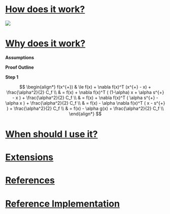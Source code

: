 <!--
Title: ADMM, revisited
Date: 2013-07-06 00:00
Category: optimization
Tags: optimization, distributed, admm
Slug: admm-revisited
-->

<div class="pseudocode" markdown>
</div>


<a name="implementation" href="#implementation">How does it work?</a>
=====================================================================


<div class="img-center">
  <img src="/assets/img/frank_wolfe/animation.gif"></img>
  <span class="caption">
  </span>
</div>


<a name="proof" href="#proof">Why does it work?</a>
===================================================


  **Assumptions**

  **Proof Outline**

  **Step 1**

$$
\begin{align*}
  f(x^{+})
  & \le f(x) + \nabla f(x)^T (x^{+} - x) + \frac{\alpha^2}{2} C_f \\
  & = f(x) + \nabla f(x)^T ( (1-\alpha) x + \alpha s^{+} - x ) + \frac{\alpha^2}{2} C_f \\
  & = f(x) + \nabla f(x)^T ( \alpha s^{+} - \alpha x ) + \frac{\alpha^2}{2} C_f \\
  & = f(x) - \alpha \nabla f(x)^T ( x - s^{+} ) + \frac{\alpha^2}{2} C_f \\
  & = f(x) - \alpha g(x) + \frac{\alpha^2}{2} C_f \\
\end{align*}
$$


<a name="usage" href="#usage">When should I use it?</a>
=======================================================

<a name="extensions" href="#extensions">Extensions</a>
======================================================

<a name="references" href="#references">References</a>
======================================================

[frank_wolfe]: http://en.wikipedia.org/wiki/Frank%E2%80%93Wolfe_algorithm
[proximal_gradient]: {filename}/2013-04-19-proximal-gradient.markdown

<a name="reference-impl" href="#reference-impl">Reference Implementation</a>
============================================================================

```python
```
